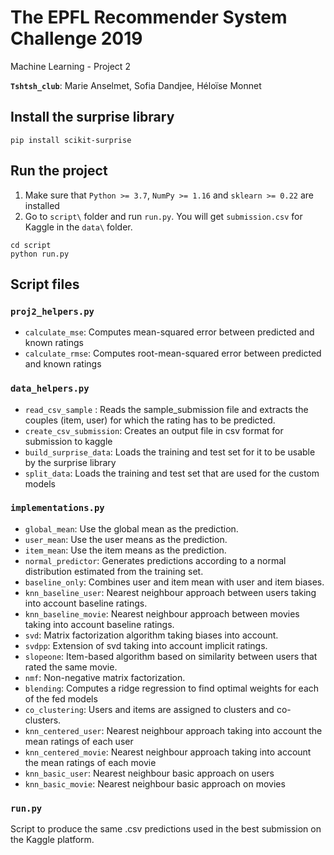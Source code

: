 # The EPFL Recommender System Challenge 2019
Machine Learning - Project 2

**`Tshtsh_club`**: Marie Anselmet, Sofia Dandjee, Héloïse Monnet

## Install the surprise library

~~~~shell
pip install scikit-surprise
~~~~

## Run the project
1. Make sure that ```Python >= 3.7```, ```NumPy >= 1.16``` and ```sklearn >= 0.22``` are installed
2. Go to `script\` folder and run ```run.py```. You will get ```submission.csv``` for Kaggle in the ```data\``` folder.

~~~~shell
cd script
python run.py
~~~~

## Script files

### ```proj2_helpers.py```

- `calculate_mse`: Computes mean-squared error between predicted and known ratings
- `calculate_rmse`: Computes root-mean-squared error between predicted and known ratings

### ```data_helpers.py```

- `read_csv_sample` : Reads the sample_submission file and extracts the couples (item, user) for which the rating has to be predicted.
- `create_csv_submission`: Creates an output file in csv format for submission to kaggle
- `build_surprise_data`: Loads the training and test set for it to be usable by the surprise library
- `split_data`: Loads the training and test set that are used for the custom models

### ```implementations.py```

- `global_mean`: Use the global mean as the prediction.
- `user_mean`: Use the user means as the prediction.
- `item_mean`: Use the item means as the prediction.
- `normal_predictor`: Generates predictions according to a normal distribution estimated from the training set.
- `baseline_only`: Combines user and item mean with user and item biases.
- `knn_baseline_user`: Nearest neighbour approach between users taking into account baseline ratings.
- `knn_baseline_movie`: Nearest neighbour approach between movies taking into account baseline ratings.
- `svd`: Matrix factorization algorithm taking biases into account.
- `svdpp`: Extension of svd taking into account implicit ratings.
- `slopeone`: Item-based algorithm based on similarity between users that rated the same movie.
- `nmf`: Non-negative matrix factorization.
- `blending`: Computes a ridge regression to find optimal weights for each of the fed models
- `co_clustering`: Users and items are assigned to clusters and co-clusters.
- `knn_centered_user`: Nearest neighbour approach taking into account the mean ratings of each user
- `knn_centered_movie`: Nearest neighbour approach taking into account the mean ratings of each movie
- `knn_basic_user`: Nearest neighbour basic approach on users
- `knn_basic_movie`: Nearest neighbour basic approach on movies

### ```run.py```

Script to produce the same .csv predictions used in the best submission on the Kaggle platform.



